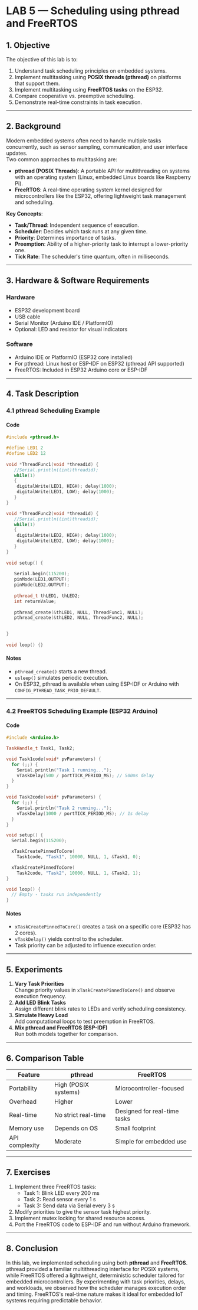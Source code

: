 # LAB 5 — Scheduling using pthread and FreeRTOS

## 1. Objective
The objective of this lab is to:
1. Understand task scheduling principles on embedded systems.
2. Implement multitasking using **POSIX threads (pthread)** on platforms that support them.
3. Implement multitasking using **FreeRTOS tasks** on the ESP32.
4. Compare cooperative vs. preemptive scheduling.
5. Demonstrate real-time constraints in task execution.

---

## 2. Background

Modern embedded systems often need to handle multiple tasks concurrently, such as sensor sampling, communication, and user interface updates.  
Two common approaches to multitasking are:

- **pthread (POSIX Threads)**: A portable API for multithreading on systems with an operating system (Linux, embedded Linux boards like Raspberry Pi).
- **FreeRTOS**: A real-time operating system kernel designed for microcontrollers like the ESP32, offering lightweight task management and scheduling.

**Key Concepts**:
- **Task/Thread**: Independent sequence of execution.
- **Scheduler**: Decides which task runs at any given time.
- **Priority**: Determines importance of tasks.
- **Preemption**: Ability of a higher-priority task to interrupt a lower-priority one.
- **Tick Rate**: The scheduler's time quantum, often in milliseconds.

---

## 3. Hardware & Software Requirements

### Hardware
- ESP32 development board
- USB cable
- Serial Monitor (Arduino IDE / PlatformIO)
- Optional: LED and resistor for visual indicators

### Software
- Arduino IDE or PlatformIO (ESP32 core installed)
- For pthread: Linux host or ESP-IDF on ESP32 (pthread API supported)
- FreeRTOS: Included in ESP32 Arduino core or ESP-IDF

---

## 4. Task Description

### 4.1 pthread Scheduling Example 

#### Code
```cpp
#include <pthread.h>

#define LED1 2
#define LED2 12
 
void *ThreadFunc1(void *threadid) {
   //Serial.println((int)threadid);
   while(1)
   {
    digitalWrite(LED1, HIGH); delay(1000);
    digitalWrite(LED1, LOW); delay(1000);
   }
}

void *ThreadFunc2(void *threadid) {
   //Serial.println((int)threadid);
   while(1)
   {
    digitalWrite(LED2, HIGH); delay(1000);
    digitalWrite(LED2, LOW); delay(1000);
   }
}
 
void setup() {
 
   Serial.begin(115200);
   pinMode(LED1,OUTPUT);
   pinMode(LED2,OUTPUT);
 
   pthread_t thLED1, thLED2;
   int returnValue;
   
   pthread_create(&thLED1, NULL, ThreadFunc1, NULL);
   pthread_create(&thLED2, NULL, ThreadFunc2, NULL);

 
}
 
void loop() {}
```

#### Notes
- `pthread_create()` starts a new thread.
- `usleep()` simulates periodic execution.
- On ESP32, pthread is available when using ESP-IDF or Arduino with `CONFIG_PTHREAD_TASK_PRIO_DEFAULT`.

---

### 4.2 FreeRTOS Scheduling Example (ESP32 Arduino)

#### Code
```cpp
#include <Arduino.h>

TaskHandle_t Task1, Task2;

void Task1code(void* pvParameters) {
  for (;;) {
    Serial.println("Task 1 running...");
    vTaskDelay(500 / portTICK_PERIOD_MS); // 500ms delay
  }
}

void Task2code(void* pvParameters) {
  for (;;) {
    Serial.println("Task 2 running...");
    vTaskDelay(1000 / portTICK_PERIOD_MS); // 1s delay
  }
}

void setup() {
  Serial.begin(115200);

  xTaskCreatePinnedToCore(
    Task1code, "Task1", 10000, NULL, 1, &Task1, 0);

  xTaskCreatePinnedToCore(
    Task2code, "Task2", 10000, NULL, 1, &Task2, 1);
}

void loop() {
  // Empty - tasks run independently
}
```

#### Notes
- `xTaskCreatePinnedToCore()` creates a task on a specific core (ESP32 has 2 cores).
- `vTaskDelay()` yields control to the scheduler.
- Task priority can be adjusted to influence execution order.

---

## 5. Experiments

1. **Vary Task Priorities**  
   Change priority values in `xTaskCreatePinnedToCore()` and observe execution frequency.
2. **Add LED Blink Tasks**  
   Assign different blink rates to LEDs and verify scheduling consistency.
3. **Simulate Heavy Load**  
   Add computational loops to test preemption in FreeRTOS.
4. **Mix pthread and FreeRTOS (ESP-IDF)**  
   Run both models together for comparison.

---

## 6. Comparison Table

| Feature        | pthread                  | FreeRTOS                      |
|----------------|--------------------------|--------------------------------|
| Portability    | High (POSIX systems)     | Microcontroller-focused        |
| Overhead       | Higher                   | Lower                          |
| Real-time      | No strict real-time      | Designed for real-time tasks   |
| Memory use     | Depends on OS            | Small footprint                |
| API complexity | Moderate                 | Simple for embedded use        |

---

## 7. Exercises
1. Implement three FreeRTOS tasks:  
   - Task 1: Blink LED every 200 ms  
   - Task 2: Read sensor every 1 s  
   - Task 3: Send data via Serial every 3 s
2. Modify priorities to give the sensor task highest priority.
3. Implement mutex locking for shared resource access.
4. Port the FreeRTOS code to ESP-IDF and run without Arduino framework.

---

## 8. Conclusion
In this lab, we implemented scheduling using both **pthread** and **FreeRTOS**. pthread provided a familiar multithreading interface for POSIX systems, while FreeRTOS offered a lightweight, deterministic scheduler tailored for embedded microcontrollers. By experimenting with task priorities, delays, and workloads, we observed how the scheduler manages execution order and timing. FreeRTOS's real-time nature makes it ideal for embedded IoT systems requiring predictable behavior.

